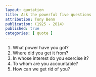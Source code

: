 ```yaml
---
layout: quotation
title: Ask the powerful five questions
attribution: Tony Benn
publication: (1925 - 2014)
published: true
categories: [ quote ]
---
```


<ol>
<li>What power have you got?</li>
<li>Where did you get it from?</li>
<li>In whose interest do you exercise it?</li>
<li>To whom are you accountable?</li>
<li>How can we get rid of you?</li>
</ol>
